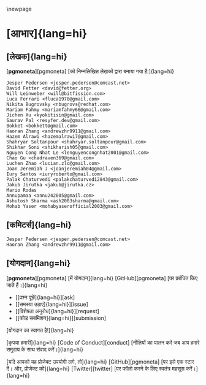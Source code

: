 \newpage

# [आभार]{lang=hi}

## [लेखक]{lang=hi}

[**pgmoneta**][pgmoneta] [को निम्नलिखित लेखकों द्वारा बनाया गया है:]{lang=hi}

```
Jesper Pedersen <jesper.pedersen@comcast.net>
David Fetter <david@fetter.org>
Will Leinweber <will@bitfission.com>
Luca Ferrari <fluca1978@gmail.com>
Nikita Bugrovsky <nbugrovs@redhat.com>
Mariam Fahmy <mariamfahmy66@gmail.com>
Jichen Xu <kyokitisin@gmail.com>
Saurav Pal <resyfer.dev@gmail.com>
Bokket <bokkett@gmail.com>
Haoran Zhang <andrewzhr9911@gmail.com>
Hazem Alrawi <hazemalrawi7@gmail.com>
Shahryar Soltanpour <shahryar.soltanpour@gmail.com>
Shikhar Soni <shikharish05@gmail.com>
Nguyen Cong Nhat Le <lenguyencongnhat2001@gmail.com>
Chao Gu <chadraven369@gmail.com>
Luchen Zhao <lucian.zlc@gmail.com>
Joan Jeremiah J <joanjeremiah04@gmail.com>
Iury Santos <iuryroberto@gmail.com>
Palak Chaturvedi <palakchaturvedi2843@gmail.com>
Jakub Jirutka <jakub@jirutka.cz>
Mario Rodas
Annupamaa <annu242005@gmail.com>
Ashutosh Sharma <ash2003sharma@gmail.com>
Mohab Yaser <mohabyaserofficial2003@gmail.com>
```

## [कमिटर्स]{lang=hi}

```
Jesper Pedersen <jesper.pedersen@comcast.net>
Haoran Zhang <andrewzhr9911@gmail.com>
```

## [योगदान]{lang=hi}

[**pgmoneta**][pgmoneta] [में योगदान]{lang=hi} [GitHub][pgmoneta] [पर प्रबंधित किए जाते हैं।]{lang=hi}

* [[प्रश्न पूछें]{lang=hi}][ask]
* [[समस्या उठाएं]{lang=hi}][issue]
* [[विशेषता अनुरोध]{lang=hi}][request]
* [[कोड सबमिशन]{lang=hi}][submission]

[योगदान का स्वागत है!]{lang=hi}

[कृपया हमारी]{lang=hi} [Code of Conduct][conduct] [नीतियों का पालन करें जब आप हमारे समुदाय के साथ संवाद करें।]{lang=hi}

[यदि आपको यह प्रोजेक्ट उपयोगी लगे, तो]{lang=hi} [GitHub][pgmoneta] [पर इसे एक स्टार दें। और, प्रोजेक्ट को]{lang=hi} [Twitter][twitter] [पर फॉलो करने के लिए स्वतंत्र महसूस करें।]{lang=hi}